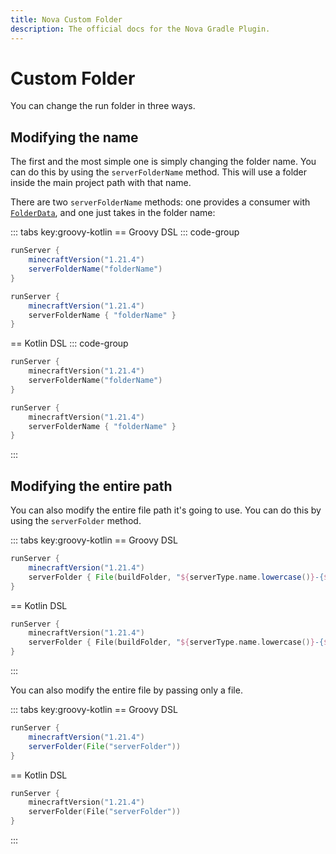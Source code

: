 ```yaml
---
title: Nova Custom Folder
description: The official docs for the Nova Gradle Plugin.
---
```


# Custom Folder

You can change the run folder in three ways.

## Modifying the name

The first and the most simple one is simply changing the folder name. You can do this by using the `serverFolderName` method. This will use a folder inside the main project path with that name.

There are two `serverFolderName` methods: one provides a consumer with [`FolderData`](https://github.com/UndefinedCreations/Nova/blob/5ca5564a064c0256e5d328b0c59e957e5cff87c8/plugin/nova/src/main/kotlin/com/undefinedcreations/nova/AbstractServer.kt#L141), and one just takes in the folder name:

::: tabs key:groovy-kotlin
== Groovy DSL
::: code-group
``` Groovy [Parameter]
runServer {
    minecraftVersion("1.21.4")
    serverFolderName("folderName")
}
```
``` Groovy [Consumer]
runServer {
    minecraftVersion("1.21.4")
    serverFolderName { "folderName" }
}
```
== Kotlin DSL
::: code-group
``` Kotlin [Parameter]
runServer {
    minecraftVersion("1.21.4")
    serverFolderName("folderName")
}
```
``` Kotlin [Consumer]
runServer {
    minecraftVersion("1.21.4")
    serverFolderName { "folderName" }
}
```
:::

## Modifying the entire path

You can also modify the entire file path it's going to use. You can do this by using the `serverFolder` method.

::: tabs key:groovy-kotlin
== Groovy DSL
``` Groovy [Parameter]
runServer {
    minecraftVersion("1.21.4")
    serverFolder { File(buildFolder, "${serverType.name.lowercase()}-{${minecraftVersion}}") }
}
```
== Kotlin DSL
``` Kotlin
runServer {
    minecraftVersion("1.21.4")
    serverFolder { File(buildFolder, "${serverType.name.lowercase()}-{${minecraftVersion}}") }
}
```
:::

You can also modify the entire file by passing only a file.

::: tabs key:groovy-kotlin
== Groovy DSL
``` Groovy [Parameter]
runServer {
    minecraftVersion("1.21.4")
    serverFolder(File("serverFolder"))
}
```
== Kotlin DSL
``` Kotlin
runServer {
    minecraftVersion("1.21.4")
    serverFolder(File("serverFolder"))
}
```
:::